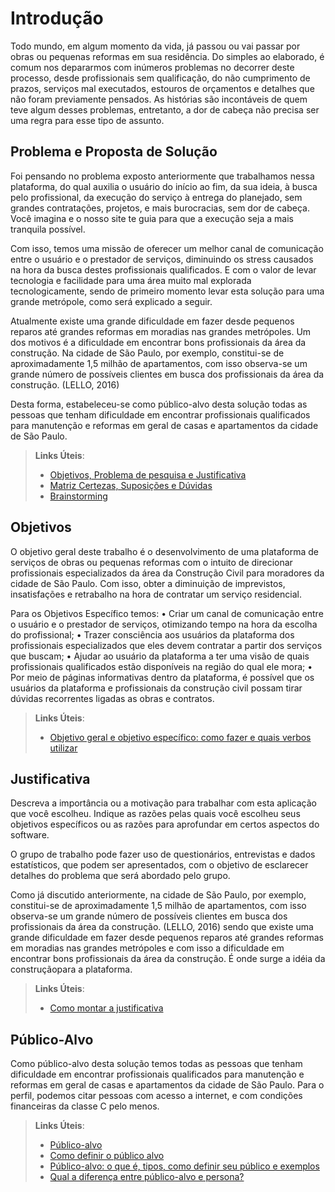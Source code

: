 # Introdução

Todo mundo, em algum momento da vida, já passou ou vai passar por obras ou pequenas reformas em sua residência. Do simples ao elaborado, é comum nos depararmos com inúmeros problemas no decorrer deste processo, desde profissionais sem qualificação, do não cumprimento de prazos, serviços mal executados, estouros de orçamentos e detalhes que não foram previamente pensados. As histórias são incontáveis de quem teve algum desses problemas, entretanto, a dor de cabeça não precisa ser uma regra para esse tipo de assunto.

## Problema e Proposta de Solução
Foi pensando no problema exposto anteriormente que trabalhamos nessa plataforma, do qual auxilia o usuário do início ao fim, da sua ideia, à busca pelo profissional, da execução do serviço à entrega do planejado, sem grandes contratações, projetos, e mais burocracias, sem dor de cabeça. Você imagina e o nosso site te guia para que a execução seja a mais tranquila possível.

Com isso, temos uma missão de oferecer um melhor canal de comunicação entre o usuário e o prestador de serviços, diminuindo os stress causados na hora da busca destes profissionais qualificados. E com o valor de levar tecnologia e facilidade para uma área muito mal explorada tecnologicamente, sendo de primeiro momento levar esta solução para uma grande metrópole, como será explicado a seguir.

Atualmente existe uma grande dificuldade em fazer desde pequenos reparos até grandes reformas em moradias nas grandes metrópoles. Um dos motivos é a dificuldade em encontrar bons profissionais da área da construção.  Na cidade de São Paulo, por exemplo, constitui-se de aproximadamente 1,5 milhão de apartamentos, com isso observa-se um grande número de possíveis clientes em busca dos profissionais da área da construção. (LELLO, 2016)

Desta forma, estabeleceu-se como público-alvo desta solução todas as pessoas que tenham dificuldade em encontrar profissionais qualificados para manutenção e reformas em geral de casas e apartamentos da cidade de São Paulo.


> **Links Úteis**:
> - [Objetivos, Problema de pesquisa e Justificativa](https://medium.com/@versioparole/objetivos-problema-de-pesquisa-e-justificativa-c98c8233b9c3)
> - [Matriz Certezas, Suposições e Dúvidas](https://medium.com/educa%C3%A7%C3%A3o-fora-da-caixa/matriz-certezas-suposi%C3%A7%C3%B5es-e-d%C3%BAvidas-fa2263633655)
> - [Brainstorming](https://www.euax.com.br/2018/09/brainstorming/)

## Objetivos

O objetivo geral deste trabalho é o desenvolvimento de uma plataforma de serviços de obras ou pequenas reformas com o intuito de direcionar profissionais especializados da área da Construção Civil para moradores da cidade de São Paulo. Com isso, obter a diminuição de imprevistos, insatisfações e retrabalho na hora de contratar um serviço residencial.

Para os Objetivos Específico temos:
•	Criar um canal de comunicação entre o usuário e o prestador de serviços, otimizando tempo na hora da escolha do profissional;
•	Trazer consciência aos usuários da plataforma dos profissionais especializados que eles devem contratar a partir dos serviços que buscam;
•	Ajudar ao usuário da plataforma a ter uma visão de quais profissionais qualificados estão disponíveis na região do qual ele mora;
•	Por meio de páginas informativas dentro da plataforma, é possível que os usuários da plataforma e profissionais da construção civil possam tirar dúvidas recorrentes ligadas as obras e contratos.

 
> **Links Úteis**:
> - [Objetivo geral e objetivo específico: como fazer e quais verbos utilizar](https://blog.mettzer.com/diferenca-entre-objetivo-geral-e-objetivo-especifico/)

## Justificativa

Descreva a importância ou a motivação para trabalhar com esta aplicação que você escolheu. Indique as razões pelas quais você escolheu seus objetivos específicos ou as razões para aprofundar em certos aspectos do software.

O grupo de trabalho pode fazer uso de questionários, entrevistas e dados estatísticos, que podem ser apresentados, com o objetivo de esclarecer detalhes do problema que será abordado pelo grupo.

Como já discutido anteriormente, na cidade de São Paulo, por exemplo, constitui-se de aproximadamente 1,5 milhão de apartamentos, com isso observa-se um grande número de possíveis clientes em busca dos profissionais da área da construção. (LELLO, 2016) sendo que existe uma grande dificuldade em fazer desde pequenos reparos até grandes reformas em moradias nas grandes metrópoles e com isso a dificuldade em encontrar bons profissionais da área da construção. É onde surge a idéia da construçãopara a plataforma.

> **Links Úteis**:
> - [Como montar a justificativa](https://guiadamonografia.com.br/como-montar-justificativa-do-tcc/)

## Público-Alvo

Como público-alvo desta solução temos todas as pessoas que tenham dificuldade em encontrar profissionais qualificados para manutenção e reformas em geral de casas e apartamentos da cidade de São Paulo. Para o perfil, podemos citar pessoas com acesso a internet, e com condições financeiras da classe C pelo menos.

> **Links Úteis**:
> - [Público-alvo](https://blog.hotmart.com/pt-br/publico-alvo/)
> - [Como definir o público alvo](https://exame.com/pme/5-dicas-essenciais-para-definir-o-publico-alvo-do-seu-negocio/)
> - [Público-alvo: o que é, tipos, como definir seu público e exemplos](https://klickpages.com.br/blog/publico-alvo-o-que-e/)
> - [Qual a diferença entre público-alvo e persona?](https://rockcontent.com/blog/diferenca-publico-alvo-e-persona/)
